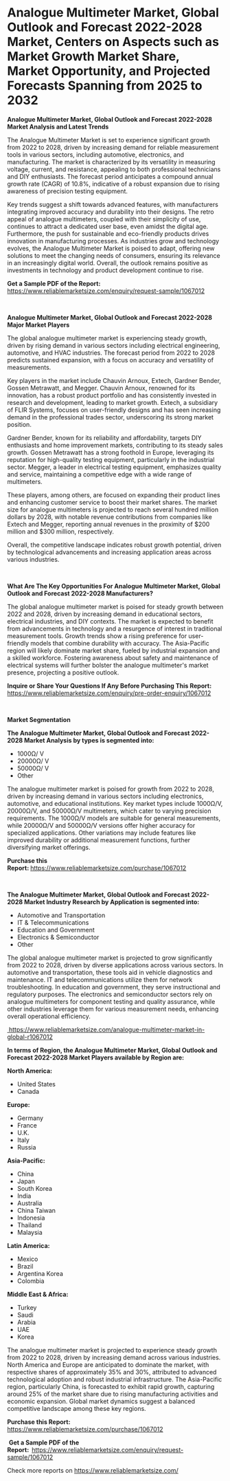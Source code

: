 <p><h1>Analogue Multimeter Market, Global Outlook and Forecast 2022-2028 Market, Centers on Aspects such as Market Growth Market Share, Market Opportunity, and Projected Forecasts Spanning from 2025 to 2032</h1></p><p><strong>Analogue Multimeter Market, Global Outlook and Forecast 2022-2028 Market Analysis and Latest Trends</strong></p>
<p><p>The Analogue Multimeter Market is set to experience significant growth from 2022 to 2028, driven by increasing demand for reliable measurement tools in various sectors, including automotive, electronics, and manufacturing. The market is characterized by its versatility in measuring voltage, current, and resistance, appealing to both professional technicians and DIY enthusiasts. The forecast period anticipates a compound annual growth rate (CAGR) of 10.8%, indicative of a robust expansion due to rising awareness of precision testing equipment.</p><p>Key trends suggest a shift towards advanced features, with manufacturers integrating improved accuracy and durability into their designs. The retro appeal of analogue multimeters, coupled with their simplicity of use, continues to attract a dedicated user base, even amidst the digital age. Furthermore, the push for sustainable and eco-friendly products drives innovation in manufacturing processes. As industries grow and technology evolves, the Analogue Multimeter Market is poised to adapt, offering new solutions to meet the changing needs of consumers, ensuring its relevance in an increasingly digital world. Overall, the outlook remains positive as investments in technology and product development continue to rise.</p></p>
<p><strong>Get a Sample PDF of the Report:&nbsp;</strong> <a href="https://www.reliablemarketsize.com/enquiry/request-sample/1067012?utm_campaign=2936&utm_medium=2&utm_source=Github&utm_content=ia&utm_term=21032025&utm_id=analogue-multimeter-market-global-outlook-and-forecast-2022-2028">https://www.reliablemarketsize.com/enquiry/request-sample/1067012</a></p>
<p>&nbsp;</p>
<p><strong>Analogue Multimeter Market, Global Outlook and Forecast 2022-2028 Major Market Players</strong></p>
<p><p>The global analogue multimeter market is experiencing steady growth, driven by rising demand in various sectors including electrical engineering, automotive, and HVAC industries. The forecast period from 2022 to 2028 predicts sustained expansion, with a focus on accuracy and versatility of measurements.</p><p>Key players in the market include Chauvin Arnoux, Extech, Gardner Bender, Gossen Metrawatt, and Megger. Chauvin Arnoux, renowned for its innovation, has a robust product portfolio and has consistently invested in research and development, leading to market growth. Extech, a subsidiary of FLIR Systems, focuses on user-friendly designs and has seen increasing demand in the professional trades sector, underscoring its strong market position.</p><p>Gardner Bender, known for its reliability and affordability, targets DIY enthusiasts and home improvement markets, contributing to its steady sales growth. Gossen Metrawatt has a strong foothold in Europe, leveraging its reputation for high-quality testing equipment, particularly in the industrial sector. Megger, a leader in electrical testing equipment, emphasizes quality and service, maintaining a competitive edge with a wide range of multimeters. </p><p>These players, among others, are focused on expanding their product lines and enhancing customer service to boost their market shares. The market size for analogue multimeters is projected to reach several hundred million dollars by 2028, with notable revenue contributions from companies like Extech and Megger, reporting annual revenues in the proximity of $200 million and $300 million, respectively. </p><p>Overall, the competitive landscape indicates robust growth potential, driven by technological advancements and increasing application areas across various industries.</p></p>
<p>&nbsp;</p>
<p><strong>What Are The Key Opportunities For Analogue Multimeter Market, Global Outlook and Forecast 2022-2028 Manufacturers?</strong></p>
<p><p>The global analogue multimeter market is poised for steady growth between 2022 and 2028, driven by increasing demand in educational sectors, electrical industries, and DIY contexts. The market is expected to benefit from advancements in technology and a resurgence of interest in traditional measurement tools. Growth trends show a rising preference for user-friendly models that combine durability with accuracy. The Asia-Pacific region will likely dominate market share, fueled by industrial expansion and a skilled workforce. Fostering awareness about safety and maintenance of electrical systems will further bolster the analogue multimeter's market presence, projecting a positive outlook.</p></p>
<p><strong>Inquire or Share Your Questions If Any Before Purchasing This Report:</strong> <a href="https://www.reliablemarketsize.com/enquiry/pre-order-enquiry/1067012?utm_campaign=2936&utm_medium=2&utm_source=Github&utm_content=ia&utm_term=21032025&utm_id=analogue-multimeter-market-global-outlook-and-forecast-2022-2028">https://www.reliablemarketsize.com/enquiry/pre-order-enquiry/1067012</a></p>
<p>&nbsp;</p>
<p><strong>Market Segmentation</strong></p>
<p><strong>The Analogue Multimeter Market, Global Outlook and Forecast 2022-2028 Market Analysis by types is segmented into:</strong></p>
<p><ul><li>1000Ω/ V</li><li>20000Ω/ V</li><li>50000Ω/ V</li><li>Other</li></ul></p>
<p><p>The analogue multimeter market is poised for growth from 2022 to 2028, driven by increasing demand in various sectors including electronics, automotive, and educational institutions. Key market types include 1000Ω/V, 20000Ω/V, and 50000Ω/V multimeters, which cater to varying precision requirements. The 1000Ω/V models are suitable for general measurements, while 20000Ω/V and 50000Ω/V versions offer higher accuracy for specialized applications. Other variations may include features like improved durability or additional measurement functions, further diversifying market offerings.</p></p>
<p><strong>Purchase this Report:&nbsp;</strong><a href="https://www.reliablemarketsize.com/purchase/1067012?utm_campaign=2936&utm_medium=2&utm_source=Github&utm_content=ia&utm_term=21032025&utm_id=analogue-multimeter-market-global-outlook-and-forecast-2022-2028">https://www.reliablemarketsize.com/purchase/1067012</a></p>
<p>&nbsp;</p>
<p><strong>The Analogue Multimeter Market, Global Outlook and Forecast 2022-2028 Market Industry Research by Application is segmented into:</strong></p>
<p><ul><li>Automotive and Transportation</li><li>IT & Telecommunications</li><li>Education and Government</li><li>Electronics & Semiconductor</li><li>Other</li></ul></p>
<p><p>The global analogue multimeter market is projected to grow significantly from 2022 to 2028, driven by diverse applications across various sectors. In automotive and transportation, these tools aid in vehicle diagnostics and maintenance. IT and telecommunications utilize them for network troubleshooting. In education and government, they serve instructional and regulatory purposes. The electronics and semiconductor sectors rely on analogue multimeters for component testing and quality assurance, while other industries leverage them for various measurement needs, enhancing overall operational efficiency.</p></p>
<p><a href="https://www.reliablemarketsize.com/analogue-multimeter-market-in-global-r1067012?utm_campaign=2936&utm_medium=2&utm_source=Github&utm_content=ia&utm_term=21032025&utm_id=analogue-multimeter-market-global-outlook-and-forecast-2022-2028">&nbsp;https://www.reliablemarketsize.com/analogue-multimeter-market-in-global-r1067012</a></p>
<p><strong>In terms of Region, the Analogue Multimeter Market, Global Outlook and Forecast 2022-2028 Market Players available by Region are:</strong></p>
<p>
    <p> <strong> North America: </strong>
        <ul>
            <li>United States</li>
            <li>Canada</li>
        </ul>
        </p> 
    <p> <strong> Europe: </strong>
        <ul>
            <li>Germany</li>
            <li>France</li>
            <li>U.K.</li>
            <li>Italy</li>
            <li>Russia</li>
        </ul>
        </p> 
    <p> <strong> Asia-Pacific: </strong>
        <ul>
            <li>China</li>
            <li>Japan</li>
            <li>South Korea</li>
            <li>India</li>
            <li>Australia</li>
            <li>China Taiwan</li>
            <li>Indonesia</li>
            <li>Thailand</li>
            <li>Malaysia</li>
        </ul>
        </p> 
    <p> <strong> Latin America: </strong>
        <ul>
            <li>Mexico</li>
            <li>Brazil</li>
            <li>Argentina Korea</li>
            <li>Colombia</li>
        </ul>
        </p> 
    <p> <strong> Middle East & Africa: </strong>
        <ul>
            <li>Turkey</li>
            <li>Saudi</li>
            <li>Arabia</li>
            <li>UAE</li>
            <li>Korea</li>
        </ul>
    </p>
    </p>
<p><p>The analogue multimeter market is projected to experience steady growth from 2022 to 2028, driven by increasing demand across various industries. North America and Europe are anticipated to dominate the market, with respective shares of approximately 35% and 30%, attributed to advanced technological adoption and robust industrial infrastructure. The Asia-Pacific region, particularly China, is forecasted to exhibit rapid growth, capturing around 25% of the market share due to rising manufacturing activities and economic expansion. Global market dynamics suggest a balanced competitive landscape among these key regions.</p></p>
<p><strong>Purchase this Report: </strong><a href="https://www.reliablemarketsize.com/purchase/1067012?utm_campaign=2936&utm_medium=2&utm_source=Github&utm_content=ia&utm_term=21032025&utm_id=analogue-multimeter-market-global-outlook-and-forecast-2022-2028">https://www.reliablemarketsize.com/purchase/1067012</a></p>
<p>&nbsp;<strong>Get a Sample PDF of the Report:&nbsp;&nbsp;</strong><a href="https://www.reliablemarketsize.com/enquiry/request-sample/1067012?utm_campaign=2936&utm_medium=2&utm_source=Github&utm_content=ia&utm_term=21032025&utm_id=analogue-multimeter-market-global-outlook-and-forecast-2022-2028">https://www.reliablemarketsize.com/enquiry/request-sample/1067012</a></p>
<p><strong></strong></p>
<p>Check more reports on <a href="https://www.reliablemarketsize.com/?utm_campaign=2936&utm_medium=2&utm_source=Github&utm_content=ia&utm_term=21032025&utm_id=analogue-multimeter-market-global-outlook-and-forecast-2022-2028">https://www.reliablemarketsize.com/</a></p>